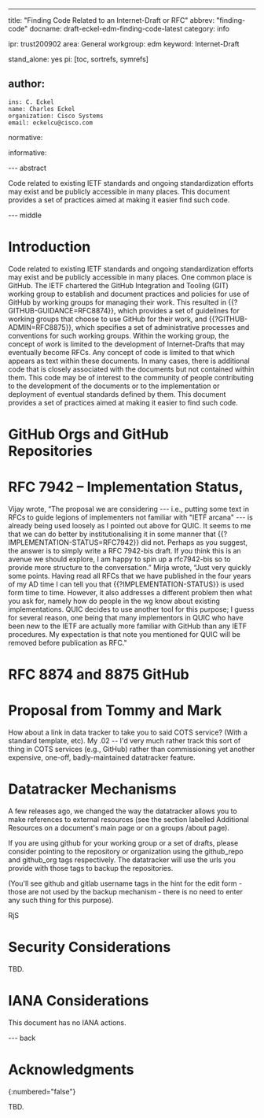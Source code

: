 ---
title: "Finding Code Related to an Internet-Draft or RFC"
abbrev: "finding-code"
docname: draft-eckel-edm-finding-code-latest
category: info

ipr: trust200902
area: General
workgroup: edm
keyword: Internet-Draft

stand_alone: yes
pi: [toc, sortrefs, symrefs]

author:
 -
    ins: C. Eckel
    name: Charles Eckel
    organization: Cisco Systems
    email: eckelcu@cisco.com

normative:

informative:

--- abstract

Code related to existing IETF standards and ongoing standardization efforts may exist and be publicly accessible in many places. This document provides a set of practices aimed at making it easier find such code.

--- middle

# Introduction

Code related to existing IETF standards and ongoing standardization efforts may exist and be publicly accessible in many places. One common place is GitHub. The IETF chartered the GitHub Integration and Tooling (GIT) working group to establish and document practices and policies for use of GitHub by working groups for managing their work. This resulted in {{?GITHUB-GUIDANCE=RFC8874}}, which provides a set of guidelines for working groups that choose to use GitHub for their work, and {{?GITHUB-ADMIN=RFC8875}}, which specifies a set of administrative processes and conventions for such working groups. Within the working group, the concept of work is limited to the development of Internet-Drafts that may eventually become RFCs. Any concept of code is limited to that which appears as text within these documents. In many cases, there is additional code that is closely associated with the documents but not contained within them. This code may be of interest to the community of people contributing to the development of the documents or to the implementation or deployment of eventual standards defined by them. This document provides a set of practices aimed at making it easier to find such code.

# GitHub Orgs and GitHub Repositories

# RFC 7942 – Implementation Status,

Vijay wrote, “The proposal we are considering --- i.e., putting some text in RFCs to guide legions of implementers not familiar with "IETF arcana" --- is already being used loosely as I pointed out above for QUIC.  It seems to me that we can do better by institutionalising it in some manner that {{?IMPLEMENTATION-STATUS=RFC7942}} did not. Perhaps as you suggest, the answer is to simply write a RFC 7942-bis draft.  If you think this is an avenue we should explore, I am happy to spin up a rfc7942-bis  so to provide more structure to the conversation.”
Mirja wrote, “Just very quickly some points. Having read all RFCs that we have published in the four years of my AD time I can tell you that {{?IMPLEMENTATION-STATUS}} is used form time to time. However, it also addresses a different problem then what you ask for, namely how do people in the wg know about existing implementations. QUIC decides to use another tool for this purpose; I guess for several reason, one being that many implementors in QUIC who have been new to the IETF are actually more familiar with GitHub than any IETF procedures. My expectation is that note you mentioned for QUIC will be removed before publication as RFC."

# RFC 8874 and 8875 GitHub

# Proposal from Tommy and Mark
How about a link in data tracker to take you to said COTS service? (With a standard template, etc).
My .02 -- I'd very much rather track this sort of thing in COTS services (e.g., GitHub) rather than commissioning yet another expensive, one-off, badly-maintained datatracker feature.

# Datatracker Mechanisms
A few releases ago, we changed the way the datatracker allows you to
make references to external resources (see the section labelled
Additional Resources on a document's main page or on a groups /about page).

If you are using github for your working group or a set of drafts,
please consider pointing to the repository or organization using the
github_repo and github_org tags respectively. The datatracker will use
the urls you provide with those tags to backup the repositories.

(You'll see github and gitlab username tags in the hint for the edit
form - those are not used by the backup mechanism - there is no need to
enter any such thing for this purpose).

RjS


# Security Considerations

TBD.


# IANA Considerations

This document has no IANA actions.



--- back

# Acknowledgments
{:numbered="false"}

TBD.
